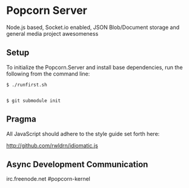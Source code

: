 # Popcorn Server

Node.js based, Socket.io enabled, JSON Blob/Document storage and general media project awesomeness


## Setup

To initialize the Popcorn.Server and install base dependencies, run the following from the command line:

	$ ./runfirst.sh


	$ git submodule init


## Pragma

All JavaScript should adhere to the style guide set forth here:

http://github.com/rwldrn/idiomatic.js


## Async Development Communication

irc.freenode.net #popcorn-kernel